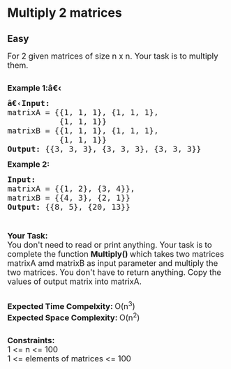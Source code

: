 # Multiply 2 matrices
## Easy
<div class="problems_problem_content__Xm_eO"><p><span style="font-size:18px">For 2 given matrices&nbsp;of size n x n. Your task is to multiply them.</span><br>
&nbsp;</p>

<p><span style="font-size:18px"><strong>Example 1:</strong></span><span style="font-size:18px"><strong>â€‹</strong></span></p>

<pre><span style="font-size:18px"><strong>â€‹Input: 
</strong>matrixA = {{1, 1, 1}, {1, 1, 1}, 
           {1, 1, 1}}
matrixB = {{1, 1, 1}, {1, 1, 1},
           {1, 1, 1}}
<strong>Output: </strong>{{3, 3, 3}, {3, 3, 3}, {3, 3, 3}}</span></pre>

<p><span style="font-size:18px"><strong>Example 2:</strong></span></p>

<pre><span style="font-size:18px"><strong>Input: 
</strong>matrixA = {{1, 2}, {3, 4}},
matrixB = {{4, 3}, {2, 1}}
<strong>Output: </strong>{{8, 5}, {20, 13}}</span>
</pre>

<p>&nbsp;</p>

<p><span style="font-size:18px"><strong>Your Task:</strong><br>
You don't need to read or print anything. Your task is to complete the function&nbsp;<strong>Multiply()&nbsp;</strong>which takes two matrices matrixA amd matrixB as input parameter and multiply the two matrices. You don't have to return anything. Copy the values of output matrix into matrixA.</span><br>
&nbsp;</p>

<p><span style="font-size:18px"><strong>Expected Time Compelxity:&nbsp;</strong>O(n<sup>3</sup>)<br>
<strong>Expected Space Complexity:&nbsp;</strong>O(n<sup>2</sup>)</span><br>
&nbsp;</p>

<p><span style="font-size:18px"><strong>Constraints:</strong><br>
1 &lt;= n &lt;= 100<br>
1 &lt;= elements of matrices &lt;= 100</span></p>
</div>